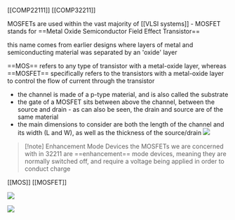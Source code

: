 [[COMP22111]]
[[COMP32211]]

MOSFETs are used within the vast majority of [[VLSI systems]] - MOSFET stands for ==Metal Oxide Semiconductor Field Effect Transistor==

this name comes from earlier designs where layers of metal and semiconducting material was separated by an 'oxide' layer

==MOS== refers to any type of transistor with a metal-oxide layer, whereas ==MOSFET== specifically refers to the transistors with a metal-oxide layer to control the flow of current through the transistor

- the channel is made of a p-type material, and is also called the substrate
- the gate of a MOSFET sits between above the channel, between the source and drain - as can also be seen, the drain and source are of the same material
- the main dimensions to consider are both the length of the channel and its width (L and W), as well as the thickness of the source/drain
![](https://i.imgur.com/G3FIrCn.png)


>[!note] Enhancement Mode Devices
> the MOSFETs we are concerned with in 32211 are ==enhancement== mode devices, meaning they are normally switched off, and require a voltage being applied in order to conduct charge

[[MOS]]
[[MOSFET]]

![](https://i.imgur.com/qYVqqWj.png)

![](https://i.imgur.com/3RR9DeD.png)

 